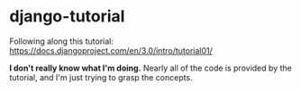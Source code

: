 # django-tutorial
Following along this tutorial: https://docs.djangoproject.com/en/3.0/intro/tutorial01/

**I don't really know what I'm doing.** Nearly all of the code is provided by the tutorial, and I'm just trying to grasp the concepts.
